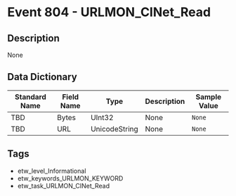 # Event 804 - URLMON_CINet_Read

## Description
None

## Data Dictionary
|Standard Name|Field Name|Type|Description|Sample Value|
|---|---|---|---|---|
|TBD|Bytes|UInt32|None|`None`|
|TBD|URL|UnicodeString|None|`None`|

## Tags
* etw_level_Informational
* etw_keywords_URLMON_KEYWORD
* etw_task_URLMON_CINet_Read